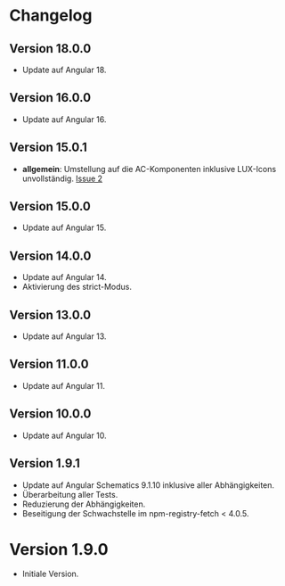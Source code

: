 # Changelog

## Version 18.0.0

- Update auf Angular 18.

## Version 16.0.0

- Update auf Angular 16.

## Version 15.0.1

- **allgemein**: Umstellung auf die AC-Komponenten inklusive LUX-Icons unvollständig. [Issue 2](https://github.com/IHK-GfI/lux-components-generate/issues/2)

## Version 15.0.0

- Update auf Angular 15.

## Version 14.0.0

- Update auf Angular 14.
- Aktivierung des strict-Modus.

## Version 13.0.0

- Update auf Angular 13.

## Version 11.0.0

- Update auf Angular 11.

## Version 10.0.0

- Update auf Angular 10.

## Version 1.9.1

- Update auf Angular Schematics 9.1.10 inklusive aller Abhängigkeiten.
- Überarbeitung aller Tests.
- Reduzierung der Abhängigkeiten.
- Beseitigung der Schwachstelle im npm-registry-fetch < 4.0.5.

# Version 1.9.0

- Initiale Version.
